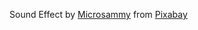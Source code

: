 Sound Effect by [Microsammy](https://pixabay.com/users/microsammy-22905943/?utm_source=link-attribution&utm_medium=referral&utm_campaign=music&utm_content=8761) from [Pixabay](https://pixabay.com//?utm_source=link-attribution&utm_medium=referral&utm_campaign=music&utm_content=8761)

